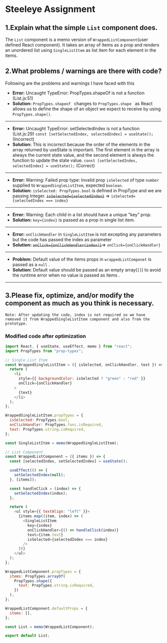 # Steeleye Assignment
 
## 1.Explain what the simple `List` component does.

The `List` component is a memo version of `WrappedListComponent`(user defined React component). It takes an array of items as a prop and renders an unordered list using `SingleListItem` as list item for each element in the items.

## 2.What problems / warnings are there with code?
Following are the problems and warnings I have faced with this 
- **Error:**
 Uncaught TypeError: PropTypes.shapeOf is not a function (List.js:51)
- **Solution:**
 `PropTypes.shapeof ` changes to   `PropTypes.shape `  as React allows us to define the shape of an object we expect to receive by using `PropTypes.shape()`.
---
 
- **Error:**
 Uncaught TypeError: setSelectedIndex is not a function (List.js:29)
```const [setSelectedIndex, selectedIndex] = useState();``` (Incorrect)
- **Solution:**
This is incorrect because the order of the elements in the array returned by useState is important. The first element in the array is always the current state value, and the second element is always the function to update the state value.
```const [setSelectedIndex, selectedIndex] = useState();``` (Correct)
---
- **Error:**
Warning: Failed prop type: Invalid prop `isSelected` of type `number` supplied to `WrappedSingleListItem`, expected `boolean`.
- **Solution:**
```isSelected: PropTypes.bool``` is defined in PropType and we are passing Integer.
~~`isSelected={selectedIndex}`~~ => `isSelected={selectedIndex === index}`
---
- **Error:**
Warning: Each child in a list should have a unique "key" prop.
- **Solution:**
`key={index}` is passed as a prop in single list item.
---
- **Error:**
`onClickHandler` in `SingleListItem` is not excepting any parameters but the code has passed the index as parameter
- **Solution:**
~~`onClick={onClickHandler(index)}`~~=> `onClick={onClickHandler}`
---
- **Problem:**
Default value of the items props in `wrappedListComponet` is  passed as a `null` .
- **Solution:**
Default value should be passed as an empty array(`[]`) to avoid the runtime error when no value is passed as items .
---
## 3.Please fix, optimize, and/or modify the component as much as you think is necessary.
```Note: After updating the code, index is not required so we have removed it from WrappedSingleListItem component and also from the prototype.```
### Modified code after optimization
```javascript
import React, { useState, useEffect, memo } from "react";
import PropTypes from "prop-types";

// Single List Item
const WrappedSingleListItem = ({ isSelected, onClickHandler, text }) => {
  return (
    <li
      style={{ backgroundColor: isSelected ? "green" : "red" }}
      onClick={onClickHandler}
    >
      {text}
    </li>
  );
};

WrappedSingleListItem.propTypes = {
  isSelected: PropTypes.bool,
  onClickHandler: PropTypes.func.isRequired,
  text: PropTypes.string.isRequired,
};

const SingleListItem = memo(WrappedSingleListItem);

// List Component
const WrappedListComponent = ({ items }) => {
  const [selectedIndex, setSelectedIndex] = useState();

  useEffect(() => {
    setSelectedIndex(null);
  }, [items]);

  const handleClick = (index) => {
    setSelectedIndex(index);
  };

  return (
    <ul style={{ textAlign: "left" }}>
      {items.map((item, index) => (
        <SingleListItem
          key={index}
          onClickHandler={() => handleClick(index)}
          text={item.text}
          isSelected={selectedIndex === index}
        />
      ))}
    </ul>
  );
};

WrappedListComponent.propTypes = {
  items: PropTypes.arrayOf(
    PropTypes.shape({
      text: PropTypes.string.isRequired,
    })
  ),
};

WrappedListComponent.defaultProps = {
  items: [],
};

const List = memo(WrappedListComponent);

export default List;
```



  

 


